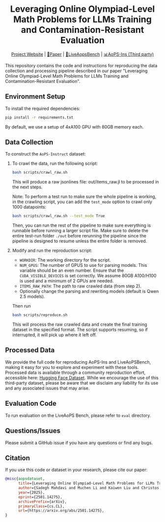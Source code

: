 <div align="center">
  <h1>Leveraging Online Olympiad-Level Math Problems for LLMs Training and Contamination-Resistant Evaluation</h1>
  <p>
  <a href="https://livemathbench.github.io/">Project Website</a> |
  <a href="https://arxiv.org/pdf/2501.14275">📝Paper</a> |
  <a href="https://huggingface.co/datasets/jojo23333/LiveAoPSBench-2024">📐LiveAopsBench</a>  |
  <a href="https://huggingface.co/datasets/DeepStudentLlama/AoPS-Instruct">📊AoPS-Ins (Third party)</a> 
  </p>
</div>

<!-- # Leveraging Online Olympiad-Level Math Problems for LLMs Training and Contamination-Resistant Evaluation -->

This repository contains the code and instructions for reproducing the data collection and processing pipeline described in our paper "Leveraging Online Olympiad-Level Math Problems for LLMs Training and Contamination-Resistant Evaluation".

## Environment Setup
To install the required dependencies:
```bash
pip install -r requirements.txt
```
By default, we use a setup of 4xA100 GPU with 80GB memory each.

## Data Collection

To construct the `AoPS-Instruct` dataset:

1. To crawl the data, run the following script:
   ```bash
   bash scripts/crawl_raw.sh
   ```
   This will produce a raw jsonlines file: out/items_raw.jl to be processed in the next steps.

   Note: To perform a test run to make sure the whole pipeline is working, in the crawling script, you can add the `test_mode` option to crawl only 1000 datapoints:
   ```bash
   bash scripts/crawl_raw.sh --test_mode True
   ```
   Then, you can run the rest of the pipeline to make sure everything is runnable before running a larger script file. Make sure to delete the entire test-run folder `./out` before rerunning the pipeline since the pipeline is designed to resume unless the entire folder is removed.


2. Modify and run the reproduction script:
   - `WORKDIR`: The working directory for the script.
   - `NUM_GPUS`: The number of GPUS to use for parsing models. This variable should be an even number. Ensure that the `CUDA_VISIBLE_DEVICES` is set correctly. We assume 80GB A100/H100 is used and a minimum of 2 GPUs are needed.
   - `ITEMS_RAW_PATH`: The path to raw crawled data (from step 2).
   - Optionally change the parsing and rewriting models (default is Qwen 2.5 models).

   Then run 
   ```bash
   bash scripts/reproduce.sh
   ```

   This will process the raw crawled data and create the final training dataset in the specified format. The script supports resuming, so if interrupted, it will pick up where it left off.

## Processed Data
We provide the full code for reproducing AoPS-Ins and LiveAoPSBench, making it easy for you to explore and experiment with these tools. Processed data is available through a community reproduction effort, accessible here: [Hugging Face Dataset](https://huggingface.co/datasets/DeepStudentLlama/AoPS-Instruct). While we encourage the use of this third-party dataset, please be aware that we disclaim any liability for its use and any associated issues that may arise.

## Evaluation Code

To run evaluation on the LiveAoPS Bench, please refer to `eval` directory.

## Questions/Issues

Please submit a GitHub issue if you have any questions or find any bugs.

## Citation

If you use this code or dataset in your research, please cite our paper:

```bibtex
@misc{aopsdataset,
      title={Leveraging Online Olympiad-Level Math Problems for LLMs Training and Contamination-Resistant Evaluation}, 
      author={Sadegh Mahdavi and Muchen Li and Kaiwen Liu and Christos Thrampoulidis and Leonid Sigal and Renjie Liao},
      year={2025},
      eprint={2501.14275},
      archivePrefix={arXiv},
      primaryClass={cs.CL},
      url={https://arxiv.org/abs/2501.14275}, 
}
```
